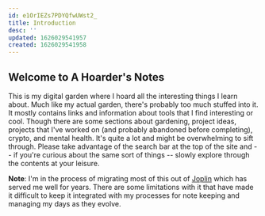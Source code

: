 ```yaml
---
id: e1OrIEZs7PDYQfwUWst2_
title: Introduction
desc: ''
updated: 1626029541957
created: 1626029541958
---
```

## Welcome to A Hoarder's Notes

This is my digital garden where I hoard all the interesting things I learn about. Much like my actual garden, there's probably too much stuffed into it. It mostly contains links and information about tools that I find interesting or cool. Though there are some sections about gardening, project ideas, projects that I've worked on (and probably abandoned before completing), crypto, and mental health. It's quite a lot and might be overwhelming to sift through. Please take advantage of the search bar at the top of the site and -- if you're curious about the same sort of things -- slowly explore through the contents at your leisure.

**Note**: I'm in the process of migrating most of this out of [Joplin](https://joplinapp.org/) which has served me well for years. There are some limitations with it that have made it difficult to keep it integrated with my processes for note keeping and managing my days as they evolve.
